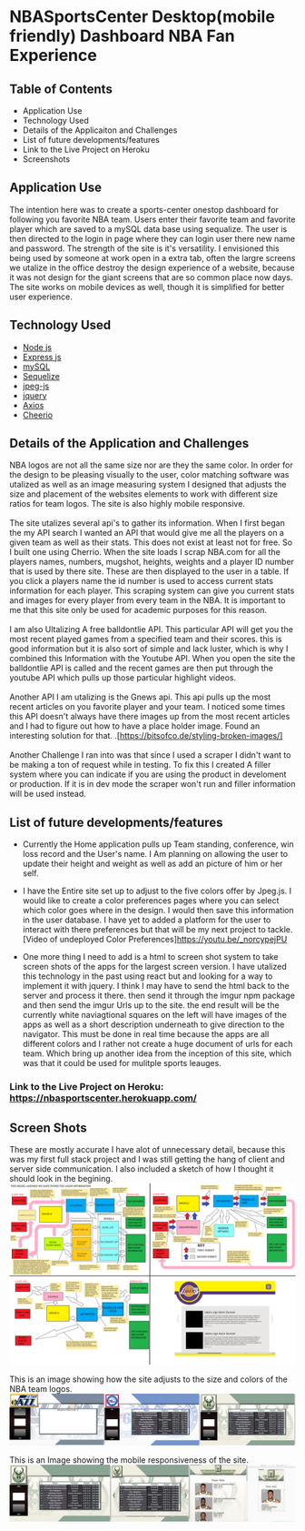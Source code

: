 # NBASportsCenter Desktop(mobile friendly) Dashboard NBA Fan Experience

## Table of Contents

* Application Use
* Technology Used
* Details of the Applicaiton and Challenges
* List of future developments/features
* Link to the Live Project on Heroku
* Screenshots

## Application Use
The intention here was to create a sports-center onestop dashboard for following you favorite NBA team. Users enter their favorite team and favorite player which are saved to a mySQL data base using sequalize. The user is then directed to the login in page where they can login user there new name and password. The strength of the site is it's versatility. I envisioned this being used by someone at work open in a extra tab, often the largre screens we utalize in the office destroy the design experience of a website, because it was not design for the giant screens that are so common place now days. The site works on mobile devices as well, though it is simplified for better user experience.

## Technology Used

* [Node js](https://nodejs.org/en/)
* [Express js](https://expressjs.com/)
* [mySQL](https://www.mysql.com/)
* [Sequelize](https://sequelize.org/)
* [jpeg-js](https://www.npmjs.com/package/jpeg-js)
* [jquery](https://jquery.com/)
* [Axios](https://www.axios.com/)
* [Cheerio](https://www.npmjs.com/package/cheerio)


## Details of the Application and Challenges
 NBA logos are not all the same size nor are they the same color. In order for the design to be pleasing visually to the user, color matching software was utalized as well as an image measuring system I designed that adjusts the size and placement of the websites elements to work with different size ratios for team logos.  The site is also highly mobile responsive. 
 <br>
  <br>
 The site utalizes several api's to gather its information. When I first began the my API search I wanted an API that would give me all the players on a given team as well as their stats. This does not exist at least not for free. So I built one using Cherrio. When the site loads I scrap NBA.com for all the players names, numbers, mugshot, heights, weights and a player ID number that is used by there site. These are then displayed to the user in a table. If you click a players name the id number is used to access current stats information for each player. This scraping system can give you current stats and images for every player from every team in the NBA. It is important to me that this site only be used for academic purposes for this reason. 
  <br>
   <br>
 I am also Ultalizing A free balldontlie API. This particular API will get you the most recent played games from a specified team and their scores. this is good information but it is also sort of simple and lack luster, which is why I combined this Information with the Youtube API. When you open the site the balldontlie API is called and the recent games are then put through the youtube API which pulls up those particular highlight videos. 
 <br>
   <br>
Another API I am utalizing is the Gnews api. This api pulls up the most recent articles on you favorite player and your team. I noticed some times this API doesn't always have there images up from the most recent articles and I had to figure out how to have a place holder image. Found an interesting solution for that. .[https://bitsofco.de/styling-broken-images/]
    <br>
   <br>
Another Challenge I ran into was that since I used a scraper I didn't want to be making a ton of request while in testing. To fix this I created A filler system where you can indicate if you are using the product in develoment or production. If it is in dev mode the scraper won't run and filler information will be used instead. 

## List of future developments/features
* Currently the Home application pulls up Team standing, conference, win loss record and the User's name. I Am planning on allowing the user to update their height and weight as well as add an picture of him or her self. 

* I have the Entire site set up to adjust to the five colors offer by Jpeg.js. I would like to create a color preferences pages where you can select which color goes where in the design. I would then save this information in the user database. I have yet to added a platform for the user to interact with there preferences but that will be my next project to tackle. 
[Video of undeployed Color Preferences]https://youtu.be/_norcypejPU 

* One more thing I need to add is a html to screen shot system to take screen shots of the apps for the largest screen version. I have utalized this technology in the past using react but and looking for a way to implement it with jquery. I think I may have to send the html back to the server and process it there. then send it through the imgur npm package and then send the imgur Urls up to the site. the end result will be the currently white naviagtional squares on the left will have images of the apps as well as a short description underneath to give direction to the navigator. This must be done in real time because the apps are all different colors and I rather not create a huge document of urls for each team. Which bring up another idea from the inception of this site, which was that it could be used for mulitple sports leauges.


### Link to the Live Project on Heroku: https://nbasportscenter.herokuapp.com/

 
## Screen Shots
These are mostly accurate I have alot of unnecessary detail, because this was my first full stack project and I was still getting the hang of client and server side communication. I also included a sketch of how I thought it should look in the begining. 
![](gitreadMeImages/flowcharts.png)

This is an image showing how the site adjusts to the size and colors of the NBA team logos.
![](gitreadMeImages/imagesizeadjustments.png)

This is an Image showing the mobile responsiveness of the site.
![](gitreadMeImages/mobileresposiveness.png) 
